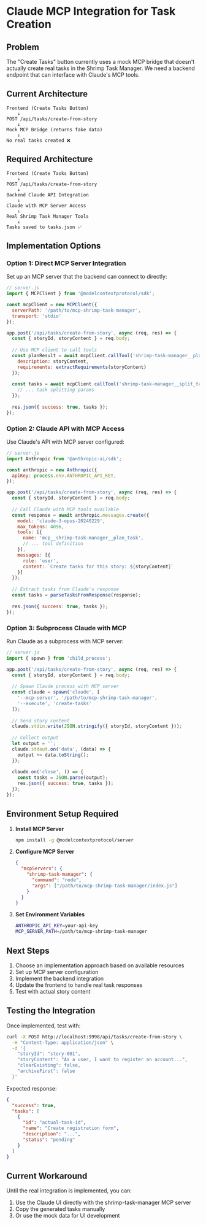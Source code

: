 # Claude MCP Integration for Task Creation

## Problem
The "Create Tasks" button currently uses a mock MCP bridge that doesn't actually create real tasks in the Shrimp Task Manager. We need a backend endpoint that can interface with Claude's MCP tools.

## Current Architecture
```
Frontend (Create Tasks Button) 
    ↓
POST /api/tasks/create-from-story
    ↓
Mock MCP Bridge (returns fake data)
    ↓
No real tasks created ❌
```

## Required Architecture
```
Frontend (Create Tasks Button)
    ↓
POST /api/tasks/create-from-story
    ↓
Backend Claude API Integration
    ↓
Claude with MCP Server Access
    ↓
Real Shrimp Task Manager Tools
    ↓
Tasks saved to tasks.json ✅
```

## Implementation Options

### Option 1: Direct MCP Server Integration
Set up an MCP server that the backend can connect to directly:

```javascript
// server.js
import { MCPClient } from '@modelcontextprotocol/sdk';

const mcpClient = new MCPClient({
  serverPath: '/path/to/mcp-shrimp-task-manager',
  transport: 'stdio'
});

app.post('/api/tasks/create-from-story', async (req, res) => {
  const { storyId, storyContent } = req.body;
  
  // Use MCP client to call tools
  const planResult = await mcpClient.callTool('shrimp-task-manager__plan_task', {
    description: storyContent,
    requirements: extractRequirements(storyContent)
  });
  
  const tasks = await mcpClient.callTool('shrimp-task-manager__split_tasks', {
    // ... task splitting params
  });
  
  res.json({ success: true, tasks });
});
```

### Option 2: Claude API with MCP Access
Use Claude's API with MCP server configured:

```javascript
// server.js
import Anthropic from '@anthropic-ai/sdk';

const anthropic = new Anthropic({
  apiKey: process.env.ANTHROPIC_API_KEY,
});

app.post('/api/tasks/create-from-story', async (req, res) => {
  const { storyId, storyContent } = req.body;
  
  // Call Claude with MCP tools available
  const response = await anthropic.messages.create({
    model: 'claude-3-opus-20240229',
    max_tokens: 4096,
    tools: [{
      name: 'mcp__shrimp-task-manager__plan_task',
      // ... tool definition
    }],
    messages: [{
      role: 'user',
      content: `Create tasks for this story: ${storyContent}`
    }]
  });
  
  // Extract tasks from Claude's response
  const tasks = parseTasksFromResponse(response);
  
  res.json({ success: true, tasks });
});
```

### Option 3: Subprocess Claude with MCP
Run Claude as a subprocess with MCP server:

```javascript
// server.js
import { spawn } from 'child_process';

app.post('/api/tasks/create-from-story', async (req, res) => {
  const { storyId, storyContent } = req.body;
  
  // Spawn Claude process with MCP server
  const claude = spawn('claude', [
    '--mcp-server', '/path/to/mcp-shrimp-task-manager',
    '--execute', 'create-tasks'
  ]);
  
  // Send story content
  claude.stdin.write(JSON.stringify({ storyId, storyContent }));
  
  // Collect output
  let output = '';
  claude.stdout.on('data', (data) => {
    output += data.toString();
  });
  
  claude.on('close', () => {
    const tasks = JSON.parse(output);
    res.json({ success: true, tasks });
  });
});
```

## Environment Setup Required

1. **Install MCP Server**
   ```bash
   npm install -g @modelcontextprotocol/server
   ```

2. **Configure MCP Server**
   ```json
   {
     "mcpServers": {
       "shrimp-task-manager": {
         "command": "node",
         "args": ["/path/to/mcp-shrimp-task-manager/index.js"]
       }
     }
   }
   ```

3. **Set Environment Variables**
   ```bash
   ANTHROPIC_API_KEY=your-api-key
   MCP_SERVER_PATH=/path/to/mcp-shrimp-task-manager
   ```

## Next Steps

1. Choose an implementation approach based on available resources
2. Set up MCP server configuration
3. Implement the backend integration
4. Update the frontend to handle real task responses
5. Test with actual story content

## Testing the Integration

Once implemented, test with:

```bash
curl -X POST http://localhost:9998/api/tasks/create-from-story \
  -H "Content-Type: application/json" \
  -d '{
    "storyId": "story-001",
    "storyContent": "As a user, I want to register an account...",
    "clearExisting": false,
    "archiveFirst": false
  }'
```

Expected response:
```json
{
  "success": true,
  "tasks": [
    {
      "id": "actual-task-id",
      "name": "Create registration form",
      "description": "...",
      "status": "pending"
    }
  ]
}
```

## Current Workaround

Until the real integration is implemented, you can:
1. Use the Claude UI directly with the shrimp-task-manager MCP server
2. Copy the generated tasks manually
3. Or use the mock data for UI development